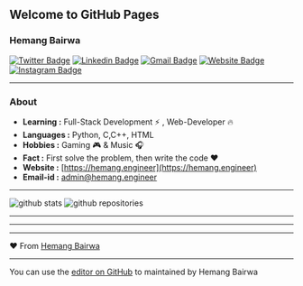 ## Welcome to GitHub Pages

### Hemang Bairwa 
[![Twitter Badge](https://img.shields.io/badge/-Hemang_Bairwa-1ca0f1?style=flat-square&logo=twitter&logoColor=white&link=https://twitter.com/HemangBairwa)](https://twitter.com/HemangBairwa)  [![Linkedin Badge](https://img.shields.io/badge/-Hemang_Bairwa-blue?style=flat-square&logo=Linkedin&logoColor=white&link=https://www.linkedin.com/in/hemang-bairwa-88830b1b0//)](https://www.linkedin.com/in/hemang-bairwa/) [![Gmail Badge](https://img.shields.io/badge/-Hemang2001@gmail.com-c14438?style=flat-square&logo=Gmail&logoColor=white&link=mailto:hemang2001@gmail.com)](mailto:hemang2001@gmail.com)
[![Website Badge](https://img.shields.io/badge/-hemangbairwa.tech-1ca0f1?style=flat-square&logo=website&logoColor=blue&link=https://hemangbairwa.tech)](https://hemangbairwa.tech)
[![Instagram Badge](https://img.shields.io/badge/-hemang_bairwa-c6538c?style=flat-square&logo=Instagram&logoColor=white&link=https://instagram.com/hemang_bairwa)](https://instagram.com/hemang_bairwa)


---------------------------------------------------------------------------------------------------------------------------------------------------------------------------------
### About

-  **Learning :** Full-Stack Development :zap: , Web-Developer :fire:	
-  **Languages :** Python, C,C++, HTML
-  **Hobbies :** Gaming :video_game: & Music :headphones:
-  **Fact :** First solve the problem, then write the code :heart:
-  **Website :** [https://hemang.engineer](https://hemang.engineer)
-  **Email-id :** [admin@hemang.engineer](mailto:admin@hemang.engineer)
<!---  **Organisation :** Technojam -->

---------------------------------------------------------------------------------------------------------------------------------------------------------------------------------

![github stats](https://github-readme-stats.vercel.app/api?username=hemang-2001&show_icons=true&theme=tokyonight&line_height=27)
![github repositories](https://github-readme-stats.vercel.app/api/top-langs/?username=hemang-2001&hide=css,java,html&theme=tokyonight)

--------------------------------------------------------------------------------------------------------------------------------------------------------------------------------
--------------------------------------------------------------------------------------------------------------------------------------------------------------------------------
--------------------------------------------------------------------------------------------------------------------------------------------------------------------------------
:heart: From [Hemang Bairwa](https://github.com/hemang-2001)

---------------------------------------------------------------------------------------------------------------------------------------------------------------------------------


You can use the [editor on GitHub](https://github.com/hemang-2001/bg/edit/gh-pages/index.md) to maintained by Hemang Bairwa


































